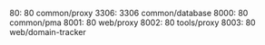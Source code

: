   80: 80 common/proxy
3306: 3306 common/database
8000: 80 common/pma
8001: 80 web/proxy
8002: 80 tools/proxy
8003: 80 web/domain-tracker
